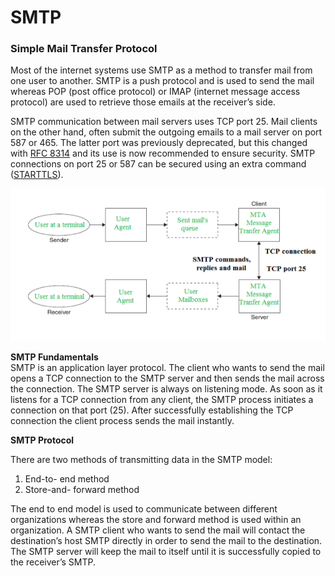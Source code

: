 # SMTP

### Simple Mail Transfer Protocol

Most of the internet systems use SMTP as a method to transfer mail from one user to another. SMTP is a push protocol and is used to send the mail whereas POP \(post office protocol\) or IMAP \(internet message access protocol\) are used to retrieve those emails at the receiver’s side.

 SMTP communication between mail servers uses TCP port 25. Mail clients on the other hand, often submit the outgoing emails to a mail server on port 587 or 465. The latter port was previously deprecated, but this changed with [RFC 8314](https://tools.ietf.org/html/rfc8314) and its use is now recommended to ensure security. SMTP connections on port 25 or 587 can be secured using an extra command \([STARTTLS](https://en.wikipedia.org/wiki/Opportunistic_TLS)\).

![](../.gitbook/assets/image%20%286%29.png)

**SMTP Fundamentals**  
 SMTP is an application layer protocol. The client who wants to send the mail opens a TCP connection to the SMTP server and then sends the mail across the connection. The SMTP server is always on listening mode. As soon as it listens for a TCP connection from any client, the SMTP process initiates a connection on that port \(25\). After successfully establishing the TCP connection the client process sends the mail instantly.

**SMTP Protocol**

There are two methods of transmitting data in the SMTP model:

1. End-to- end method
2. Store-and- forward method

The end to end model is used to communicate between different organizations whereas the store and forward method is used within an organization. A SMTP client who wants to send the mail will contact the destination’s host SMTP directly in order to send the mail to the destination. The SMTP server will keep the mail to itself until it is successfully copied to the receiver’s SMTP.  


